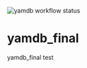 ![yamdb workflow status](https://github.com/julka3561/yamdb_final/actions/workflows/yamdb_workflow.yml/badge.svg)

# yamdb_final
yamdb_final test
